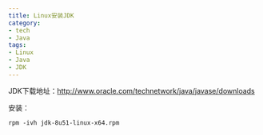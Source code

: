 ```yaml
---
title: Linux安装JDK
category:
- tech
- Java
tags:
- Linux
- Java
- JDK
---
```


JDK下载地址：<http://www.oracle.com/technetwork/java/javase/downloads>  

安装：  

    rpm -ivh jdk-8u51-linux-x64.rpm
